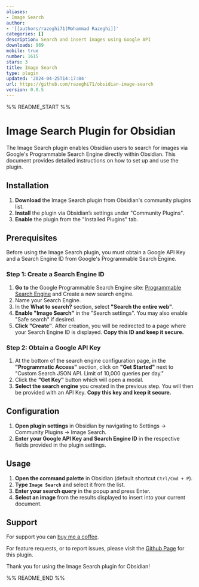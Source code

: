 ```yaml
---
aliases:
- Image Search
author:
- '[[authors/razeghi71|Mohammad Razeghi]]'
categories: []
description: Search and insert images using Google API
downloads: 969
mobile: true
number: 1615
stars: 3
title: Image Search
type: plugin
updated: '2024-04-25T14:17:04'
url: https://github.com/razeghi71/obsidian-image-search
version: 0.0.5
---
```


%% README_START %%

# Image Search Plugin for Obsidian

The Image Search plugin enables Obsidian users to search for images via Google's Programmable Search Engine directly within Obsidian. This document provides detailed instructions on how to set up and use the plugin.

## Installation

1. **Download** the Image Search plugin from Obsidian's community plugins list.
2. **Install** the plugin via Obsidian’s settings under "Community Plugins".
3. **Enable** the plugin from the "Installed Plugins" tab.

## Prerequisites

Before using the Image Search plugin, you must obtain a Google API Key and a Search Engine ID from Google's Programmable Search Engine.


### Step 1: Create a Search Engine ID

1. **Go to** the Google Programmable Search Engine site: [Programmable Search Engine](http://programmablesearchengine.google.com) and Create a new search engine.
2. Name your Search Engine.
3. In the **What to search?** section, select **"Search the entire web"**.
4. **Enable "Image Search"** in the "Search settings". You may also enable "Safe search" if desired.
5. **Click "Create"**. After creation, you will be redirected to a page where your Search Engine ID is displayed. **Copy this ID and keep it secure.**

### Step 2: Obtain a Google API Key

1. At the bottom of the search engine configuration page, in the **"Programmatic Access"** section, click on **"Get Started"** next to "Custom Search JSON API. Limit of 10,000 queries per day."
2. Click the **"Get Key"** button which will open a modal.
3. **Select the search engine** you created in the previous step. You will then be provided with an API Key. **Copy this key and keep it secure.**

## Configuration

1. **Open plugin settings** in Obsidian by navigating to Settings -> Community Plugins -> Image Search.
2. **Enter your Google API Key and Search Engine ID** in the respective fields provided in the plugin settings.

## Usage

1. **Open the command palette** in Obsidian (default shortcut `Ctrl/Cmd + P`).
2. **Type `Image Search`** and select it from the list.
3. **Enter your search query** in the popup and press Enter.
4. **Select an image** from the results displayed to insert into your current document.

## Support

For support you can [buy me a coffee](https://www.buymeacoffee.com/marzghi). 

For feature requests, or to report issues, please visit the [Github Page](https://github.com/razeghi71/obsidian-image-search) for this plugin.

Thank you for using the Image Search plugin for Obsidian!

%% README_END %%